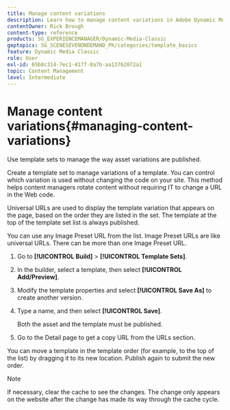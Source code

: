 ```yaml
---
title: Manage content variations
description: Learn how to manage content variations in Adobe Dynamic Media Classic.
contentOwner: Rick Brough
content-type: reference
products: SG_EXPERIENCEMANAGER/Dynamic-Media-Classic
geptopics: SG_SCENESEVENONDEMAND_PK/categories/template_basics
feature: Dynamic Media Classic
role: User
exl-id: 65b8c314-7ec1-417f-8a7b-aa13762072a1
topic: Content Management
level: Intermediate
---
```

# Manage content variations{#managing-content-variations}

Use template sets to manage the way asset variations are published.

Create a template set to manage variations of a template. You can control which variation is used without changing the code on your site. This method helps content managers rotate content without requiring IT to change a URL in the Web code.

Universal URLs are used to display the template variation that appears on the page, based on the order they are listed in the set. The template at the top of the template set list is always published.

You can use any Image Preset URL from the list. Image Preset URLs are like universal URLs. There can be more than one Image Preset URL.

1. Go to **[!UICONTROL Build]** > **[!UICONTROL Template Sets]**.
1. In the builder, select a template, then select **[!UICONTROL Add/Preview]**.
1. Modify the template properties and select **[!UICONTROL Save As]** to create another version.
1. Type a name, and then select **[!UICONTROL Save]**.

   Both the asset and the template must be published.

1. Go to the Detail page to get a copy URL from the URLs section.

You can move a template in the template order (for example, to the top of the list) by dragging it to its new location. Publish again to submit the new order.

>[!NOTE]
>
>If necessary, clear the cache to see the changes. The change only appears on the website after the change has made its way through the cache cycle.
